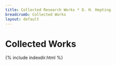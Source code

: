 ```yaml
---
title: Collected Research Works * D. H. Hepting
breadcrumb: Collected Works
layout: default
---
```

# Collected Works

{% include indexdir.html %}
